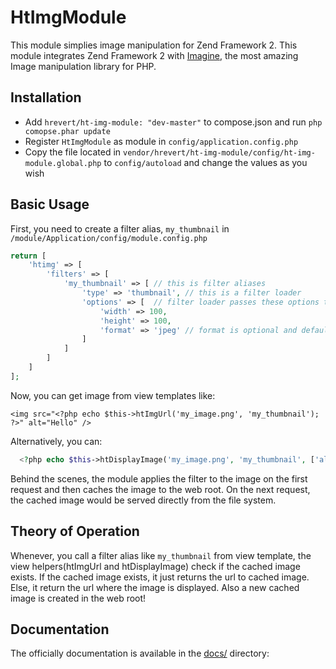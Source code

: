 HtImgModule
===========

This module simplies image manipulation for Zend Framework 2. This module integrates Zend Framework 2 with [Imagine](https://github.com/avalanche123/Imagine), the most amazing Image manipulation library for PHP.

## Installation
* Add `hrevert/ht-img-module: "dev-master"` to compose.json and run `php comopse.phar update`
* Register `HtImgModule` as module in `config/application.config.php`
* Copy the file located in `vendor/hrevert/ht-img-module/config/ht-img-module.global.php` to `config/autoload` and change the values as you wish

## Basic Usage
First, you need to create a filter alias, `my_thumbnail` in `/module/Application/config/module.config.php`
```php
return [
    'htimg' => [
        'filters' => [
            'my_thumbnail' => [ // this is filter aliases
                'type' => 'thumbnail', // this is a filter loader
                'options' => [  // filter loader passes these options to a Filter which manipulates the image
                    'width' => 100,
                    'height' => 100,
                    'format' => 'jpeg' // format is optional and defaults to the format of given image
                ]
            ]        
        ]
    ]
];
```

Now, you can get image from view templates like:
```
<img src="<?php echo $this->htImgUrl('my_image.png', 'my_thumbnail'); ?>" alt="Hello" />
```
Alternatively, you can:
```php
  <?php echo $this->htDisplayImage('my_image.png', 'my_thumbnail', ['alt' => 'Hello']); ?>
```
Behind the scenes, the module applies the filter to the image on the first request and then caches the image to the web root. On the next request, the cached image would be served directly from the file system.

## Theory of Operation
Whenever, you call a filter alias like `my_thumbnail` from view template, the view helpers(htImgUrl and htDisplayImage) check if the cached image exists. If the cached image exists, it just returns the url to cached image. Else, it return the url where the image is displayed.  Also a new cached image is created in the web root!

## Documentation
The officially documentation is available in the [docs/](https://github.com/hrevert/HtImgModule/tree/master/docs) directory:
